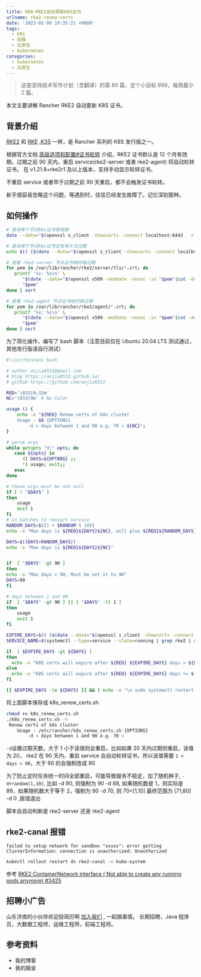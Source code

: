```yaml
---
title: 080-RKE2自动更新K8S证书
urlname: rke2-renew-certs
date: '2023-01-09 19:35:21 +0800'
tags:
  - k8s
  - 容器
  - 云原生
  - kubernetes
categories:
  - kubernetes
  - 云原生
---
```


> 这是坚持技术写作计划（含翻译）的第 80 篇，定个小目标 999，每周最少 2 篇。

本文主要讲解 Rancher RKE2 自动更新 K8S 证书。

<!-- more -->

## 背景介绍

[RKE2](https://docs.rke2.io/) 和 [RKE](https://rancher.com/docs/rke/latest/en/) ,[K3S](https://docs.k3s.io/) 一样，是 Rancher 系列的 K8S 发行版之一。

根据官方文档 [高级选项和配置#证书轮转](https://docs.rke2.io/advanced#certificate-rotation) 介绍，RKE2 证书默认是 12 个月有效期，过期之前 90 天内，重启 service(rke2-server 或者 rke2-agent) 将自动轮转证书。 在 v1.21.8+rke2r1 及以上版本，支持手动显示轮转证书。

不重启 service 或者早于过期之前 90 天重启，都不会触发证书轮转。

新手很容易忽略这个问题，等遇到时，往往已经发生故障了。记忆深刻那种。

## 如何操作

```bash
# 查询单个节点k8s证书有效期
date --date="$(openssl s_client -showcerts -connect localhost:6443   < /dev/null | openssl x509 -enddate -noout|cut -d= -f 2)" --iso-8601

# 查询单个节点k8s证书还有多少天过期
echo $(( ($(date --date="$(openssl s_client -showcerts -connect localhost:6443   < /dev/null | openssl x509 -enddate -noout|cut -d= -f 2)" +%s) - $(date +%s) )/(60*60*24) ))

# 查看 rke2-server 节点证书啥时候过期
for pem in /var/lib/rancher/rke2/server/tls/*.crt; do
   printf '%s: %s\n' \
      "$(date --date="$(openssl x509 -enddate -noout -in "$pem"|cut -d= -f 2)" --iso-8601)" \
      "$pem"
done | sort

# 查看 rke2-agent 节点证书啥时候过期
for pem in /var/lib/rancher/rke2/agent/*.crt; do
   printf '%s: %s\n' \
      "$(date --date="$(openssl x509 -enddate -noout -in "$pem"|cut -d= -f 2)" --iso-8601)" \
      "$pem"
done | sort
```

为了简化操作，编写了 bash 脚本（注意目前仅在 Ubuntu 20.04 LTS 测试通过，其他发行版请自行测试）

```bash
#!/usr/bin/env bash

# author anjia0532@gmail.com
# blog https://anjia0532.github.io/
# github https://github.com/anjia0532

RED='\033[0;31m'
NC='\033[0m' # No Color

usage () {
    echo -e "${RED} Renew certs of k8s cluster
    Usage : $0 {OPTIONS}
        -d < days between 1 and 90 e.g. 70 > ${NC}";
}

# parse args
while getopts "d:" opts; do
   case ${opts} in
      d) DAYS=${OPTARG} ;;
      *) usage; exit;;
   esac
done

# those args must be not null
if [ ! "$DAYS" ]
then
    usage
    exit 1
fi
# in batches to restart service
RANDOM_DAYS=$((1 + $RANDOM % 10))
echo -e "Max days is ${RED}${DAYS}${NC}, will plus ${RED}${RANDOM_DAYS} days${NC}"

DAYS=$((DAYS+RANDOM_DAYS))
echo -e "Max days is ${RED}${DAYS}${NC}"


if  [ "$DAYS" -gt 90 ]
then
echo -e "Max days > 90, Must be set it to 90"
DAYS=90
fi

# days between 1 and 90
if  [ "$DAYS" -gt 90 ] || [ "$DAYS" -lt 1 ]
then
    usage
    exit 1
fi

EXPIRE_DAYS=$(( ($(date --date="$(openssl s_client -showcerts -connect localhost:6443   < /dev/null | openssl x509 -enddate -noout|cut -d= -f 2)" +%s) - $(date +%s) )/(60*60*24) ))
SERVICE_NAME=$(systemctl --type=service --state=running | grep rke2 | awk '{print $1}')

if  [ $EXPIRE_DAYS -gt ${DAYS} ]
then
  echo -e "K8S certs will expire after ${RED} ${EXPIRE_DAYS} days > ${DAYS} days , skip renew ${NC}"
else
  echo -e "K8S certs will expire after ${RED} ${EXPIRE_DAYS} days <= ${DAYS} days , will be restart ${SERVICE_NAME} to renew certs ${NC}"
fi

[[ $EXPIRE_DAYS -le ${DAYS} ]] && ( echo -e "\n sudo systemctl restart ${SERVICE_NAME}" && sudo systemctl restart ${SERVICE_NAME})
```

将上面脚本保存成 k8s_renew_certs.sh

```bash
chmod +x k8s_renew_certs.sh
./k8s_renew_certs.sh -h
 Renew certs of k8s cluster
    Usage : /etc/rancher/k8s_renew_certs.sh {OPTIONS}
        -d < days between 1 and 90 e.g. 70 >
```

`-d`设置过期天数，大于 1 小于该值则会重启，比如如果 20 天内过期则重启，该值为 20， rke2 在 90 天内，重启 service 会自动轮转证书，所以该值需要 `1 < days < 90`，大于 90 的会强制改成 90

为了防止定时任务统一时间全部重启，可能导致服务不稳定，加了随机种子, `-d+random[1,10]`,
比如
-d 90, 则强制为 90
-d 88, 如果随机数是 1，则实际是 89，如果随机数大于等于 2，强制为 90
-d 70, 则 70+[1,10] 最终范围为 [71,80]
-d 0 ,报错退出

脚本会自动判断是 rke2-server 还是 rke2-agent

## rke2-canal 报错

`failed to setup network for sandbox "xxxxx": error getting ClusterInformation: connection is unauthorized: Unauthorized`

```bash
kubectl rollout restart ds rke2-canal -n kube-system
```

参考 [RKE2 ContainerNetwork interface ( Not able to create any running pods anymore) #3425](https://github.com/rancher/rke2/issues/3425)

## 招聘小广告

山东济南的小伙伴欢迎投简历啊 [加入我们](https://www.zhipin.com/gongsi/98c1ccdd9decf9791XR539y5GFA~.html) , 一起搞事情。
长期招聘，Java 程序员，大数据工程师，运维工程师，前端工程师。

## 参考资料

- 我的博客
- 我的掘金
